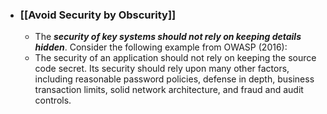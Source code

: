 - ### **[[Avoid Security by Obscurity]]**
	- The ***security of key systems should not rely on keeping details hidden***. Consider the following example from OWASP (2016):
	- The security of an application should not rely on keeping the source code secret. Its security should rely upon many other factors, including reasonable password policies, defense in depth, business transaction limits, solid network architecture, and fraud and audit controls.
